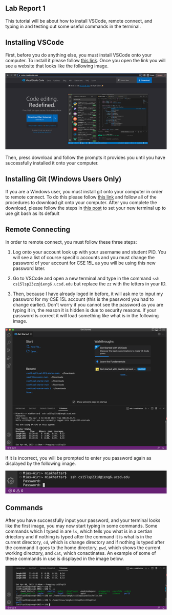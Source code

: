 ## Lab Report 1

This tutorial will be about how to install VSCode, remote connect, and typing in and testing out some useful commands in the terminal. 

## Installing VSCode

First, before you do anything else, you must install VSCode onto your computer. To install it please follow [this link](https://code.visualstudio.com/). Once you open the link you will see a website that looks like the following image.

![Image](CSE15LScreenShotVSC.png)

Then, press download and follow the prompts it provides you until you have successfully installed it onto your computer.

## Installing Git (Windows Users Only)

If you are a Windows user, you must install git onto your computer in order to remote connect. To do this please follow [this link](https://gitforwindows.org/) and follow all of the procedures to download git onto your computer. After you complete the download, please follow the steps in [this post](https://stackoverflow.com/questions/42606837/how-do-i-use-bash-on-windows-from-the-visual-studio-code-integrated-terminal/50527994#50527994) to set your new terminal up to use git bash as its default

## Remote Connecting

In order to remote connect, you must follow these three steps:

1. Log onto your account look up with your username and student PID. You will see a list of course specific accounts and you must change the password of your account for CSE 15L as you will be using this new password later.

2. Go to VSCode and open a new terminal and type in the command `ssh cs15lsp23zz@ieng6.ucsd.edu` but replace the `zz` with the letters in your ID.
 
3. Then, because I have already loged in before, it will ask me to input my password for my CSE 15L account (this is the password you had to change earlier). Don't worry if you cannot see the password as you are typing it in, the reason it is hidden is due to security reasons. If your password is correct it will load something like what is in the following image. 

![Image](CSE15LSS1.png)

If it is incorrect, you will be prompted to enter you password again as displayed by the following image.

![Image](CSE15LSS2.png)

## Commands

After you have successfully input your password, and your terminal looks like the first image, you may now start typing in some commands. Some commands which I typed in are `ls`, which tells you what is in a certian driectory and if nothing is typed after the command it is what is in the current directory, `cd`, which is change directory and if nothing is typed after the command it goes to the home directory, `pwd`, which shows the current working directory, and `cat`, which conactinates. An example of some of these commands in use is displayed in the image below. 

![Image](CSE15LSS3.png)





